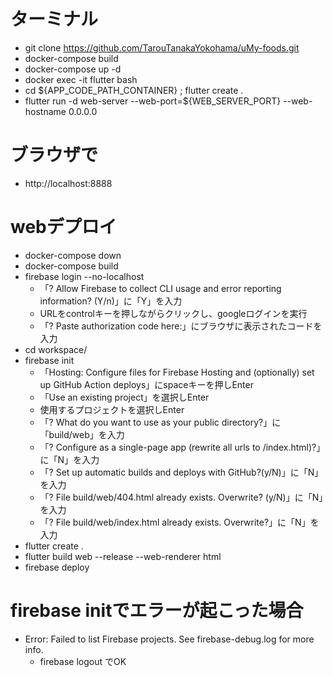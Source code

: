# ターミナル
- git clone https://github.com/TarouTanakaYokohama/uMy-foods.git
- docker-compose build
- docker-compose up -d
- docker exec -it flutter bash
- cd ${APP_CODE_PATH_CONTAINER} ; flutter create .
- flutter run -d web-server --web-port=${WEB_SERVER_PORT} --web-hostname 0.0.0.0

# ブラウザで
- http://localhost:8888

# webデプロイ
- docker-compose down
- docker-compose build
- firebase login --no-localhost
  - 「? Allow Firebase to collect CLI usage and error reporting information? (Y/n)」に「Y」を入力
  - URLをcontrolキーを押しながらクリックし、googleログインを実行
  - 「? Paste authorization code here:」にブラウザに表示されたコードを入力
- cd workspace/
- firebase init
  - 「Hosting: Configure files for Firebase Hosting and (optionally) set up GitHub Action deploys」にspaceキーを押しEnter
  - 「Use an existing project」を選択しEnter
  - 使用するプロジェクトを選択しEnter
  - 「? What do you want to use as your public directory?」に「build/web」を入力
  - 「? Configure as a single-page app (rewrite all urls to /index.html)?」に「N」を入力
  - 「? Set up automatic builds and deploys with GitHub?(y/N)」に「N」を入力
  - 「? File build/web/404.html already exists. Overwrite? (y/N)」に「N」を入力
  - 「? File build/web/index.html already exists. Overwrite?」に「N」を入力
- flutter create .
- flutter build web --release --web-renderer html
- firebase deploy
# firebase initでエラーが起こった場合
- Error: Failed to list Firebase projects. See firebase-debug.log for more info.
  - firebase logout でOK
